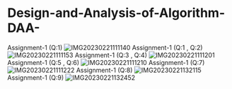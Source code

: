 # Design-and-Analysis-of-Algorithm-DAA-
Assignment-1 (Q:1)
![IMG20230221111140](https://user-images.githubusercontent.com/124770555/220284291-a3af4838-9827-4d5c-a34f-59cd4b36a011.jpg)
Assignment-1 (Q:1 , Q:2)
![IMG20230221111153](https://user-images.githubusercontent.com/124770555/220284322-03041e8d-a879-4b1e-876c-4b5679194bbb.jpg)
Assignment-1 (Q:3 , Q:4)
![IMG20230221111201](https://user-images.githubusercontent.com/124770555/220258157-485595f1-972e-4445-8fe7-c8587fb1df7b.jpg)
Assignment-1 (Q:5 , Q:6)
![IMG20230221111210](https://user-images.githubusercontent.com/124770555/220258166-3cbd3199-48f3-4104-b9dd-e15c9568a4ae.jpg)
Assignment-1 (Q:7)
![IMG20230221111222](https://user-images.githubusercontent.com/124770555/220258175-d8ce4712-8341-4f48-9002-d384fe33f8b4.jpg)
Assignment-1 (Q:8)
![IMG20230221132115](https://user-images.githubusercontent.com/124770555/220282866-469f24c0-1df3-4b5a-8401-c0589fb75831.jpg)
Assignment-1 (Q:9)
![IMG20230221132452](https://user-images.githubusercontent.com/124770555/220282896-46ebdbe6-6efc-4ae4-922f-fe143242a7d0.jpg)
